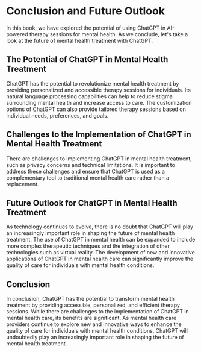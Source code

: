Conclusion and Future Outlook
========================================================================================

In this book, we have explored the potential of using ChatGPT in AI-powered therapy sessions for mental health. As we conclude, let's take a look at the future of mental health treatment with ChatGPT.

The Potential of ChatGPT in Mental Health Treatment
---------------------------------------------------

ChatGPT has the potential to revolutionize mental health treatment by providing personalized and accessible therapy sessions for individuals. Its natural language processing capabilities can help to reduce stigma surrounding mental health and increase access to care. The customization options of ChatGPT can also provide tailored therapy sessions based on individual needs, preferences, and goals.

Challenges to the Implementation of ChatGPT in Mental Health Treatment
----------------------------------------------------------------------

There are challenges to implementing ChatGPT in mental health treatment, such as privacy concerns and technical limitations. It is important to address these challenges and ensure that ChatGPT is used as a complementary tool to traditional mental health care rather than a replacement.

Future Outlook for ChatGPT in Mental Health Treatment
-----------------------------------------------------

As technology continues to evolve, there is no doubt that ChatGPT will play an increasingly important role in shaping the future of mental health treatment. The use of ChatGPT in mental health can be expanded to include more complex therapeutic techniques and the integration of other technologies such as virtual reality. The development of new and innovative applications of ChatGPT in mental health care can significantly improve the quality of care for individuals with mental health conditions.

Conclusion
----------

In conclusion, ChatGPT has the potential to transform mental health treatment by providing accessible, personalized, and efficient therapy sessions. While there are challenges to the implementation of ChatGPT in mental health care, its benefits are significant. As mental health care providers continue to explore new and innovative ways to enhance the quality of care for individuals with mental health conditions, ChatGPT will undoubtedly play an increasingly important role in shaping the future of mental health treatment.
